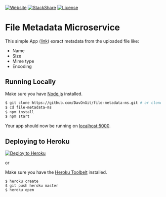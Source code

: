 [![Website](https://img.shields.io/website-up-down-green-red/https/file-metadata-parser.herokuapp.com%2F.svg?maxAge=2592000)](https://file-metadata-parser.herokuapp.com/)
[![StackShare](http://img.shields.io/badge/tech-stack-0690fa.svg?style=flat)](http://stackshare.io/DavOnGit/myown)
[![License](https://img.shields.io/cocoapods/l/AFNetworking.svg)](http://doge.mit-license.org)

# File Metadata Microservice

This simple App ([link](https://file-metadata-parser.herokuapp.com/)) exract metadata from the uploaded file like:

- Name
- Size
- Mime type
- Encoding

## Running Locally

Make sure you have [Node.js](http://nodejs.org/) installed.

```sh
$ git clone https://github.com/DavOnGit/file-metadata-ms.git # or clone your own fork
$ cd file-metadata-ms
$ npm install
$ npm start
```

Your app should now be running on [localhost:5000](http://localhost:5000/).

## Deploying to Heroku

[![Deploy to Heroku](https://www.herokucdn.com/deploy/button.png)](https://heroku.com/deploy)

or

Make sure you have the [Heroku Toolbelt](https://toolbelt.heroku.com/) installed.

```
$ heroku create
$ git push heroku master
$ heroku open
```
